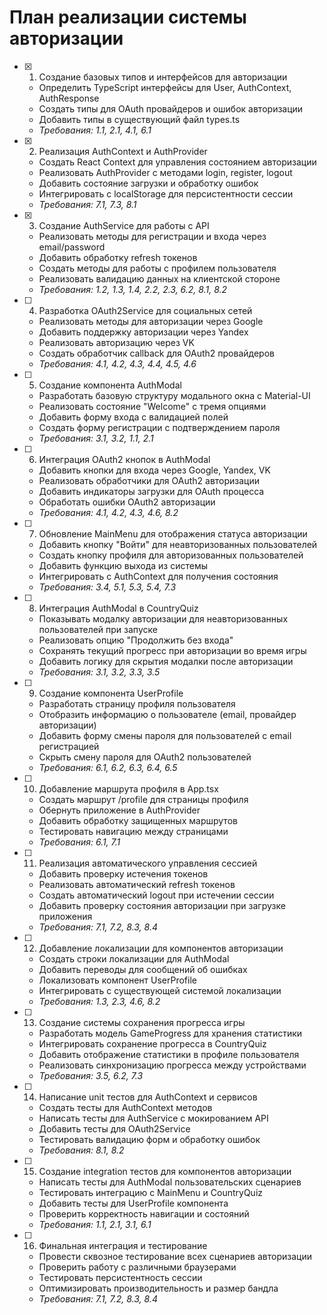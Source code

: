 # План реализации системы авторизации

- [x] 1. Создание базовых типов и интерфейсов для авторизации





  - Определить TypeScript интерфейсы для User, AuthContext, AuthResponse
  - Создать типы для OAuth провайдеров и ошибок авторизации
  - Добавить типы в существующий файл types.ts
  - _Требования: 1.1, 2.1, 4.1, 6.1_

- [x] 2. Реализация AuthContext и AuthProvider





  - Создать React Context для управления состоянием авторизации
  - Реализовать AuthProvider с методами login, register, logout
  - Добавить состояние загрузки и обработку ошибок
  - Интегрировать с localStorage для персистентности сессии
  - _Требования: 7.1, 7.3, 8.1_

- [x] 3. Создание AuthService для работы с API





  - Реализовать методы для регистрации и входа через email/password
  - Добавить обработку refresh токенов
  - Создать методы для работы с профилем пользователя
  - Реализовать валидацию данных на клиентской стороне
  - _Требования: 1.2, 1.3, 1.4, 2.2, 2.3, 6.2, 8.1, 8.2_

- [ ] 4. Разработка OAuth2Service для социальных сетей
  - Реализовать методы для авторизации через Google
  - Добавить поддержку авторизации через Yandex
  - Реализовать авторизацию через VK
  - Создать обработчик callback для OAuth2 провайдеров
  - _Требования: 4.1, 4.2, 4.3, 4.4, 4.5, 4.6_

- [ ] 5. Создание компонента AuthModal
  - Разработать базовую структуру модального окна с Material-UI
  - Реализовать состояние "Welcome" с тремя опциями
  - Добавить форму входа с валидацией полей
  - Создать форму регистрации с подтверждением пароля
  - _Требования: 3.1, 3.2, 1.1, 2.1_

- [ ] 6. Интеграция OAuth2 кнопок в AuthModal
  - Добавить кнопки для входа через Google, Yandex, VK
  - Реализовать обработчики для OAuth2 авторизации
  - Добавить индикаторы загрузки для OAuth процесса
  - Обработать ошибки OAuth2 авторизации
  - _Требования: 4.1, 4.2, 4.3, 4.6, 8.2_

- [ ] 7. Обновление MainMenu для отображения статуса авторизации
  - Добавить кнопку "Войти" для неавторизованных пользователей
  - Создать кнопку профиля для авторизованных пользователей
  - Добавить функцию выхода из системы
  - Интегрировать с AuthContext для получения состояния
  - _Требования: 3.4, 5.1, 5.3, 5.4, 7.3_

- [ ] 8. Интеграция AuthModal в CountryQuiz
  - Показывать модалку авторизации для неавторизованных пользователей при запуске
  - Реализовать опцию "Продолжить без входа"
  - Сохранять текущий прогресс при авторизации во время игры
  - Добавить логику для скрытия модалки после авторизации
  - _Требования: 3.1, 3.2, 3.3, 3.5_

- [ ] 9. Создание компонента UserProfile
  - Разработать страницу профиля пользователя
  - Отобразить информацию о пользователе (email, провайдер авторизации)
  - Добавить форму смены пароля для пользователей с email регистрацией
  - Скрыть смену пароля для OAuth2 пользователей
  - _Требования: 6.1, 6.2, 6.3, 6.4, 6.5_

- [ ] 10. Добавление маршрута профиля в App.tsx
  - Создать маршрут /profile для страницы профиля
  - Обернуть приложение в AuthProvider
  - Добавить обработку защищенных маршрутов
  - Тестировать навигацию между страницами
  - _Требования: 6.1, 7.1_

- [ ] 11. Реализация автоматического управления сессией
  - Добавить проверку истечения токенов
  - Реализовать автоматический refresh токенов
  - Создать автоматический logout при истечении сессии
  - Добавить проверку состояния авторизации при загрузке приложения
  - _Требования: 7.1, 7.2, 8.3, 8.4_

- [ ] 12. Добавление локализации для компонентов авторизации
  - Создать строки локализации для AuthModal
  - Добавить переводы для сообщений об ошибках
  - Локализовать компонент UserProfile
  - Интегрировать с существующей системой локализации
  - _Требования: 1.3, 2.3, 4.6, 8.2_

- [ ] 13. Создание системы сохранения прогресса игры
  - Разработать модель GameProgress для хранения статистики
  - Интегрировать сохранение прогресса в CountryQuiz
  - Добавить отображение статистики в профиле пользователя
  - Реализовать синхронизацию прогресса между устройствами
  - _Требования: 3.5, 6.2, 7.3_

- [ ] 14. Написание unit тестов для AuthContext и сервисов
  - Создать тесты для AuthContext методов
  - Написать тесты для AuthService с мокированием API
  - Добавить тесты для OAuth2Service
  - Тестировать валидацию форм и обработку ошибок
  - _Требования: 8.1, 8.2_

- [ ] 15. Создание integration тестов для компонентов авторизации
  - Написать тесты для AuthModal пользовательских сценариев
  - Тестировать интеграцию с MainMenu и CountryQuiz
  - Добавить тесты для UserProfile компонента
  - Проверить корректность навигации и состояний
  - _Требования: 1.1, 2.1, 3.1, 6.1_

- [ ] 16. Финальная интеграция и тестирование
  - Провести сквозное тестирование всех сценариев авторизации
  - Проверить работу с различными браузерами
  - Тестировать персистентность сессии
  - Оптимизировать производительность и размер бандла
  - _Требования: 7.1, 7.2, 8.3, 8.4_